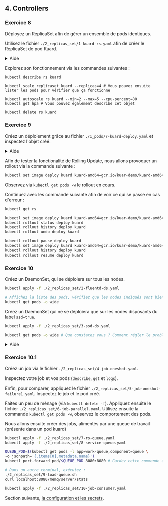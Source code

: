 ## 4. Controllers

### Exercice 8

Déployez un ReplicaSet afin de gérer un ensemble de pods identiques.

Utilisez le fichier `./2_replicas_set/1-kuard-rs.yaml` afin de créer le ReplicaSet de pod Kuard.

<details>
    <summary>Aide</summary>

```bash
kubectl apply -f ./2_replicas_set/1-kuard-rs.yaml
```

</details>

Explorez son fonctionnement via les commandes suivantes :

```shell
kubectl describe rs kuard 

kubectl scale replicaset kuard --replicas=4 # Vous pouvez ensuite lister les pods pour vérifier que ça fonctionne

kubectl autoscale rs kuard --min=2 --max=5 --cpu-percent=80
kubectl get hpa # Vous pouvez également describe cet objet

kubectl delete rs kuard
```

### Exercice 9

Créez un déploiement grâce au fichier `./1_pods/7-kuard-deploy.yaml` et inspectez l'objet créé.

<details>
    <summary>Aide</summary>

```bash
kubectl apply -f ./1_pods/7-kuard-deploy.yaml
kubectl get deploy -o wide
kubectl describe deploy kuard
```

</details>

Afin de tester la fonctionalité de Rolling Update, nous allons provoquer un rollout via la commande suivante :

```bash
kubectl set image deploy kuard kuard-amd64=gcr.io/kuar-demo/kuard-amd64:green
```

Observez via `kubectl get pods -w` le rollout en cours.

Continuez avec les commande suivante afin de voir ce qui se passe en cas d'erreur :

```bash
kubectl get rs

kubectl set image deploy kuard kuard-amd64=gcr.io/kuar-demo/kuard-amd64:red
kubectl rollout status deploy kuard
kubectl rollout history deploy kuard
kubectl rollout undo deploy kuard

kubectl rollout pause deploy kuard
kubectl set image deploy kuard kuard-amd64=gcr.io/kuar-demo/kuard-amd64:purple
kubectl rollout history deploy kuard
kubectl rollout resume deploy kuard
```

### Exercice 10

Créez un DaemonSet, qui se déploiera sur tous les nodes.

```bash
kubectl apply -f ./2_replicas_set/2-fluentd-ds.yaml

# Affichez la liste des pods, vérifiez que les nodes indiqués sont bien différents
kubectl get pods -o wide
```

Créez un DaemonSet qui ne se déploiera que sur les nodes disposants du label `ssd=true`.

```bash
kubectl apply -f ./2_replicas_set/3-ssd-ds.yaml

kubectl get pods -o wide # Que constatez vous ? Comment régler le problème ?
```

<details>
<summary>Aide</summary>

```bash
kubectl label node <node> ssd=true
kubectl get pods -o wide
```

</details>

### Exercice 10.1

Créez un job via le fichier `./2_replicas_set/4-job-oneshot.yaml`.

Inspectez votre job et vos pods (`describe`, `get` et `logs`).

Enfin, pour comparer, appliquez le fichier `./2_replicas_set/5-job-oneshot-failure1.yaml`.
Inspectez le job et le pod créé.

Faites un peu de ménage (via `kubectl delete -f`). Appliquez ensuite le fichier `./2_replicas_set/6-job-parallel.yaml`.
Utilisez ensuite la commande `kubectl get pods -w`, observez le comportement des pods.

Nous allons ensuite créer des jobs, alimentés par une queue de travail (présente dans un pod kuard)

```bash
kubectl apply -f ./2_replicas_set/7-rs-queue.yaml
kubectl apply -f ./2_replicas_set/8-service-queue.yaml

QUEUE_POD=$(kubectl get pods -l app=work-queue,component=queue \
-o jsonpath='{.items[0].metadata.name}')
kubectl port-forward pod/$QUEUE_POD 8080:8080 # Gardez cette commande active !

# Dans un autre terminal, exécutez :
./2_replicas_set/9-load-queue.sh
curl localhost:8080/memq/server/stats

kubectl apply -f ./2_replicas_set/10-job-consumer.yaml
```


Section suivante, [la configuration et les secrets](5_configmaps_and_secrets.md).
